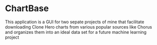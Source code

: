 # ChartBase

This application is a GUI for two sepate projects of mine that facilitate downloading Clone Hero charts from various popular sources like Chorus and organizes them into an ideal data set for a future machine learning project